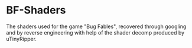 # BF-Shaders
The shaders used for the game "Bug Fables", recovered through googling and by reverse engineering with help of the shader decomp produced by uTinyRipper.
